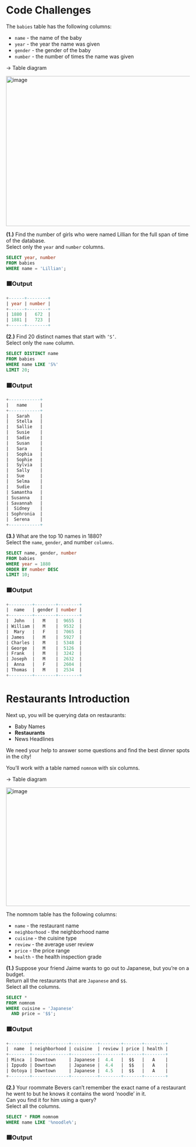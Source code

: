 # Code Challenges

The `babies` table has the following columns:

* `name` - the name of the baby
* `year` - the year the name was given
* `gender` - the gender of the baby
* `number` - the number of times the name was given

→  Table diagram

<img width="648" height="410" alt="image" src="https://github.com/user-attachments/assets/fd16ed51-4201-435c-8b0a-6b36ab9e928b" />

**(1.)** Find the number of girls who were named Lillian for the full span of time of the database.         
Select only the `year` and `number` columns.
```sql
SELECT year, number
FROM babies
WHERE name = 'Lillian';
```
### 🟩Output
```sql
+------+--------+
| year | number |
+------+--------+
| 1880 |   672  |
| 1881 |   723  |
+------+--------+
```
**(2.)** Find 20 distinct names that start with `‘S’`.                            
Select only the `name` column.
```SQL
SELECT DISTINCT name
FROM babies
WHERE name LIKE 'S%'
LIMIT 20;
```
### 🟩Output
```SQL
+------------+
|   name     |
+------------+
|   Sarah    |
|   Stella   |
|   Sallie   |
|   Susie    |
|   Sadie    |
|   Susan    |
|   Sara     |
|   Sophia   |
|   Sophie   |
|   Sylvia   |
|   Sally    |
|   Sue      |
|   Selma    |
|   Sudie    |
| Samantha   |
| Susanna    |
| Savannah   |
|  Sidney    |
| Sophronia  |
|  Serena    |
+------------+
```
**(3.)** What are the top 10 names in 1880?                      
Select the `name`, `gender`, and number `columns`.
```SQL
SELECT name, gender, number
FROM babies
WHERE year = 1880
ORDER BY number DESC
LIMIT 10;
```
### 🟩Output
```sql
+---------+--------+--------+
|  name   | gender | number |
+---------+--------+--------+
|  John   |   M    |  9655  |
| William |   M    |  9532  |
|  Mary   |   F    |  7065  |
| James   |   M    |  5927  |
| Charles |   M    |  5348  |
| George  |   M    |  5126  |
| Frank   |   M    |  3242  |
| Joseph  |   M    |  2632  |
|  Anna   |   F    |  2604  |
| Thomas  |   M    |  2534  |
+---------+--------+--------+
```
# Restaurants Introduction

Next up, you will be querying data on restaurants:

* Baby Names
* **Restaurants**
* News Headlines

We need your help to answer some questions and find the best dinner spots in the city!                  

You’ll work with a table named `nomnom` with six columns.

→  Table diagram

<img width="627" height="324" alt="image" src="https://github.com/user-attachments/assets/42e7cc6d-e97e-423b-882f-c1b9a6b238a6" />

The nomnom table has the following columns:

* `name` - the restaurant name
* `neighborhood` - the neighborhood name
* `cuisine` - the cuisine type
* `review` - the average user review
* `price` - the price range
* `health` - the health inspection grade

**(1.)** Suppose your friend Jaime wants to go out to Japanese, but you’re on a budget.                      
Return all the restaurants that are `Japanese` and `$$`.                                 
Select all the columns.
```sql
SELECT *
FROM nomnom
WHERE cuisine = 'Japanese'
  AND price = '$$';
```
### 🟩Output
```sql
+--------+--------------+----------+--------+-------+--------+
|  name  | neighborhood | cuisine  | review | price | health |
+--------+--------------+----------+--------+-------+--------+
| Minca  | Downtown     | Japanese |  4.4   |  $$   |   A    |
| Ippudo | Downtown     | Japanese |  4.4   |  $$   |   A    |
| Ootoya | Downtown     | Japanese |  4.5   |  $$   |   A    |
+--------+--------------+----------+--------+-------+--------+
```
**(2.)** Your roommate Bevers can’t remember the exact name of a restaurant he went to but he knows it contains the word ‘noodle’ in it.                                  
Can you find it for him using a query?                                   
Select all the columns.
```sql
SELECT * FROM nomnom
WHERE name LIKE '%noodle%';
```
### 🟩Output
```sql

































































